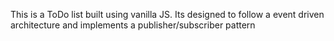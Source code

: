 This is a ToDo list built using vanilla JS. Its designed to follow a event driven architecture and implements a publisher/subscriber pattern
